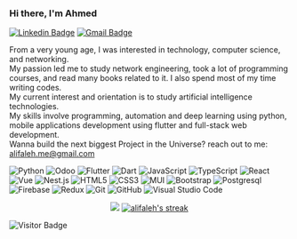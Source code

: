 ### Hi there, I'm Ahmed

[![Linkedin Badge](https://img.shields.io/badge/-AhmedNaseemMajeed-blue?style=flat-square&logo=Linkedin&logoColor=white&link=https:www.linkedin.com/in/ahmedmajeed91/)](www.linkedin.com/in/ahmedmajeed91/)
[![Gmail Badge](https://img.shields.io/badge/-ahmadnmajeed@gmail.com-c14438?style=flat-square&logo=Gmail&logoColor=white&link=mailto:ahmadnmajeed@gmail.com)](mailto:ahmadnmajeed@gmail.com)

From a very young age, I was interested in technology, computer science, and networking.
<br/>
My passion led me to study network engineering, took a lot of programming courses, and read many books related to it. I also spend most of my time writing codes.
<br/>
My current interest and orientation is to study artificial intelligence technologies.
<br/>
My skills involve programming, automation and deep learning using python, mobile applications development using flutter and full-stack web development.
<br/>
Wanna build the next biggest Project in the Universe? reach out to me: alifaleh.me@gmail.com

![Python](https://img.shields.io/badge/-Python-green?style=flat-square&logo=python&logoColor=white)
![Odoo](https://img.shields.io/badge/-Odoo-purple?style=flat-square&logo=odoo&logoColor=white)
![Flutter](https://img.shields.io/badge/-Flutter-blue?style=flat-square&logo=flutter&logoColor=white)
![Dart](https://img.shields.io/badge/-Dart-blue?style=flat-square&logo=dart&logoColor=white)
![JavaScript](https://img.shields.io/badge/-JavaScript-F7DF1E?style=flat-square&logo=javascript&logoColor=black)
![TypeScript](https://img.shields.io/badge/-TypeScript-007ACC?style=flat-square&logo=typescript&logoColor=white)
![React](https://img.shields.io/badge/-React-0E1117?style=flat-square&logo=react&logoColor=61DAFB)
![Vue](https://img.shields.io/badge/-Vue-green?style=flat-square&logo=vue.js&logoColor=61DAFB)
![Nest.js](https://img.shields.io/badge/-Nest.js-000000?style=flat-square&logo=nest&logoColor=white)
![HTML5](https://img.shields.io/badge/-HTML5-E34F26?style=flat-square&logo=html5&logoColor=white)
![CSS3](https://img.shields.io/badge/-CSS3-1572B6?style=flat-square&logo=css3&logoColor=white)
![MUI](https://img.shields.io/badge/-MUI-007FFF?style=flat-square&logo=MUI&logoColor=white)
![Bootstrap](https://img.shields.io/badge/-Bootstrap-563D7C?style=flat-square&logo=bootstrap&logoColor=white)
![Postgresql](https://img.shields.io/badge/-Postgresql-47A248?style=flat-square&logo=postgresql&logoColor=white)
![Firebase](https://img.shields.io/badge/-Firebase-FF8A65?style=flat-square&logo=Firebase&logoColor=white)
![Redux](https://img.shields.io/badge/-Redux-593d88?style=flat-square&logo=Redux&logoColor=white)
![Git](https://img.shields.io/badge/-Git-F05032?style=flat-square&logo=git&logoColor=white)
![GitHub](https://img.shields.io/badge/-GitHub-181717?style=flat-square&logo=github&logoColor=white)
![Visual Studio Code](https://img.shields.io/badge/-VSCode-007ACC?style=flat-square&logo=visualstudiocode&logoColor=white)

<div align="center" ><img src="https://github-readme-stats.vercel.app/api?username=alifaleh&count_private=true&show_icons=true&include_all_commits=true&theme=tokyonight"></span>

  <a href="https://github.com/DenverCoder1/github-readme-streak-stats">
    <img title="🔥 Get streak stats for your profile at git.io/streak-stats" alt="alifaleh's streak" src="https://github-readme-streak-stats.herokuapp.com/?user=alifaleh&theme=monokai-metallian&hide_border=true"/>
  </a>
</div>

![Visitor Badge](https://visitor-badge.laobi.icu/badge?page_id=alifaleh.alifaleh)
